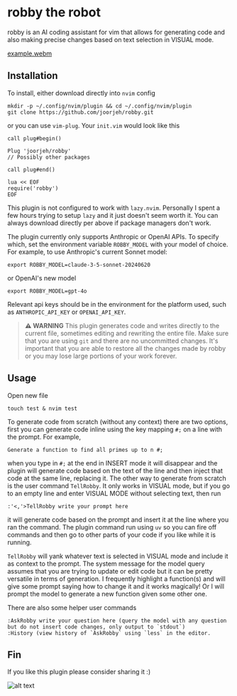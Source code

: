 # robby the robot 
robby is an AI coding assistant for vim that allows for generating code and also making precise changes based on text selection in VISUAL mode.

[example.webm](https://github.com/joorjeh/robby/assets/40566439/c342f794-4d41-44f0-80c7-fea495cd15f9)

## Installation
To install, either download directly into `nvim` config
```
mkdir -p ~/.config/nvim/plugin && cd ~/.config/nvim/plugin
git clone https://github.com/joorjeh/robby.git
```
or you can use `vim-plug`.  Your `init.vim` would look like this
```
call plug#begin()

Plug 'joorjeh/robby'
// Possibly other packages

call plug#end()

lua << EOF
require('robby')
EOF
```
This plugin is not configured to work with `lazy.nvim`.  Personally I spent a few hours trying to setup `lazy` and
it just doesn't seem worth it.  You can always download directly per above if package managers don't work.

The plugin currently only supports Anthropic or OpenAI APIs.  To specify which, set the environment variable
`ROBBY_MODEL` with your model of choice.  For example, to use Anthropic's current Sonnet model:
```
export ROBBY_MODEL=claude-3-5-sonnet-20240620
```
or OpenAI's new model
```
export ROBBY_MODEL=gpt-4o
```
Relevant api keys should be in the environment for the platform used, such as `ANTHROPIC_API_KEY` or `OPENAI_API_KEY`.

> **⚠️ WARNING**
> This plugin generates code and writes directly to the current file, sometimes editing and rewriting the entire file. Make sure that you are using `git` and there are no uncommitted changes.  It's important that you are able to restore all the changes made by robby or you may lose large portions of your work forever. 

## Usage
Open new file
```
touch test & nvim test 
```
To generate code from scratch (without any context) there are two options, first you can generate code inline using the key
mapping `#;` on a line with the prompt.  For example,
```
Generate a function to find all primes up to n #;
```
when you type in `#;` at the end in INSERT mode it will disappear and the plugin will generate code based on the text of the line
and then inject that code at the same line, replacing it.  The other way to generate from scratch is the user command `TellRobby`.
It only works in VISUAL mode, but if you go to an empty line and enter VISUAL MODE without selecting text, then run 
```
:'<,'>TellRobby write your prompt here
```
it will generate code based on the prompt and insert it at the line where you ran the command.  The plugin command run using `uv` so
you can fire off commands and then go to other parts of your code if you like while it is running.

`TellRobby` will yank whatever text is selected in VISUAL mode and include it as context to the prompt.  The system message for the
model query assumes that you are trying to update or edit code but it can be pretty versatile in terms of generation.  I frequently 
highlight a function(s) and will give some prompt saying how to change it and it works magically!  Or I will prompt the model
to generate a new function given some other one. 

There are also some helper user commands
```
:AskRobby write your question here (query the model with any question but do not insert code changes, only output to `stdout`)
:History (view history of `AskRobby` using `less` in the editor.
```
## Fin
If you like this plugin please consider sharing it :)

![alt text](https://github.com/joorjeh/robby/blob/main/robby.png?raw=true)
